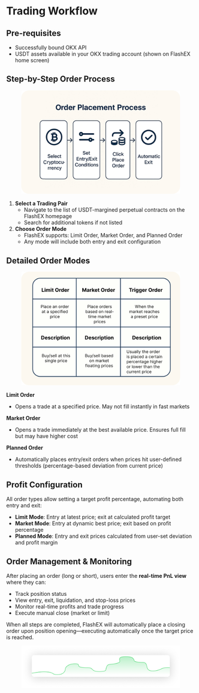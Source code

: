 # Trading Workflow

## Pre-requisites

* Successfully bound OKX API
* USDT assets available in your OKX trading account (shown on FlashEX home screen)

## Step-by-Step Order Process

<figure><img src="../.gitbook/assets/place order 1.png" alt=""><figcaption></figcaption></figure>

1. **Select a Trading Pair**
   * Navigate to the list of USDT-margined perpetual contracts on the FlashEX homepage
   * Search for additional tokens if not listed
2. **Choose Order Mode**
   * FlashEX supports: Limit Order, Market Order, and Planned Order
   * Any mode will include both entry and exit configuration

## Detailed Order Modes

<figure><img src="../.gitbook/assets/Group 219.png" alt=""><figcaption></figcaption></figure>

**Limit Order**

* Opens a trade at a specified price. May not fill instantly in fast markets

**Market Order**

* Opens a trade immediately at the best available price. Ensures full fill but may have higher cost

**Planned Order**

* Automatically places entry/exit orders when prices hit user-defined thresholds (percentage-based deviation from current price)

## Profit Configuration

All order types allow setting a target profit percentage, automating both entry and exit:

* **Limit Mode**: Entry at latest price; exit at calculated profit target
* **Market Mode**: Entry at dynamic best price; exit based on profit percentage
* **Planned Mode**: Entry and exit prices calculated from user-set deviation and profit margin

## Order Management & Monitoring

After placing an order (long or short), users enter the **real-time PnL view** where they can:

* Track position status
* View entry, exit, liquidation, and stop-loss prices
* Monitor real-time profits and trade progress
* Execute manual close (market or limit)

When all steps are completed, FlashEX will automatically place a closing order upon position opening—executing automatically once the target price is reached.

<figure><img src="../.gitbook/assets/Group 1.png" alt=""><figcaption></figcaption></figure>
